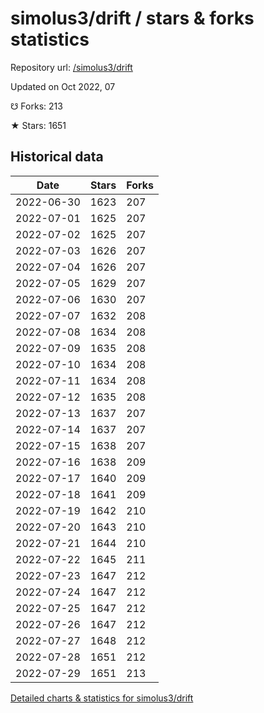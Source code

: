# simolus3/drift / stars & forks statistics

Repository url: [/simolus3/drift](https://github.com/simolus3/drift)

Updated on Oct 2022, 07

☋ Forks: 213

★ Stars: 1651

## Historical data
| Date | Stars | Forks |
|------|-------|-------|
| 2022-06-30 | 1623 | 207 | 
| 2022-07-01 | 1625 | 207 | 
| 2022-07-02 | 1625 | 207 | 
| 2022-07-03 | 1626 | 207 | 
| 2022-07-04 | 1626 | 207 | 
| 2022-07-05 | 1629 | 207 | 
| 2022-07-06 | 1630 | 207 | 
| 2022-07-07 | 1632 | 208 | 
| 2022-07-08 | 1634 | 208 | 
| 2022-07-09 | 1635 | 208 | 
| 2022-07-10 | 1634 | 208 | 
| 2022-07-11 | 1634 | 208 | 
| 2022-07-12 | 1635 | 208 | 
| 2022-07-13 | 1637 | 207 | 
| 2022-07-14 | 1637 | 207 | 
| 2022-07-15 | 1638 | 207 | 
| 2022-07-16 | 1638 | 209 | 
| 2022-07-17 | 1640 | 209 | 
| 2022-07-18 | 1641 | 209 | 
| 2022-07-19 | 1642 | 210 | 
| 2022-07-20 | 1643 | 210 | 
| 2022-07-21 | 1644 | 210 | 
| 2022-07-22 | 1645 | 211 | 
| 2022-07-23 | 1647 | 212 | 
| 2022-07-24 | 1647 | 212 | 
| 2022-07-25 | 1647 | 212 | 
| 2022-07-26 | 1647 | 212 | 
| 2022-07-27 | 1648 | 212 | 
| 2022-07-28 | 1651 | 212 | 
| 2022-07-29 | 1651 | 213 | 


[Detailed charts & statistics for simolus3/drift](https://reviewgithub.com/rep/simolus3/drift)
